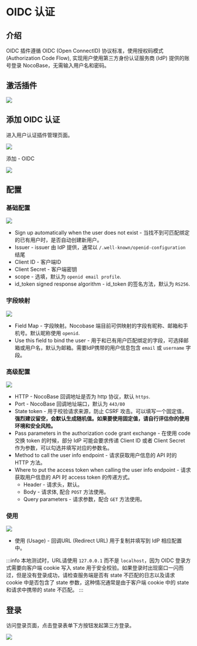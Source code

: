 # OIDC 认证

## 介绍

OIDC 插件遵循 OIDC (Open ConnectID) 协议标准，使用授权码模式 (Authorization Code Flow), 实现用户使用第三方身份认证服务商 (IdP) 提供的账号登录 NocoBase，无需输入用户名和密码。

## 激活插件

![](https://static-docs.nocobase.com/a494476c352a949a276d64e96e6ac587.png)

## 添加 OIDC 认证

进入用户认证插件管理页面。

![](https://static-docs.nocobase.com/4e598e7df963d7d23188afe3576456d6.png)

添加 - OIDC

![](https://static-docs.nocobase.com/1efbde1c0e2f4967efc1c4336be45ca2.png)

## 配置

### 基础配置

![](https://static-docs.nocobase.com/d80715319639e1681a28a97ad3131f21.png)

- Sign up automatically when the user does not exist - 当找不到可匹配绑定的已有用户时，是否自动创建新用户。
- Issuer - issuer 由 IdP 提供，通常以 `/.well-known/openid-configuration` 结尾
- Client ID - 客户端ID
- Client Secret - 客户端密钥
- scope - 选填，默认为 `openid email profile`.
- id_token signed response algorithm - id_token 的签名方法，默认为 `RS256`.

### 字段映射

![](https://static-docs.nocobase.com/92d63c8f6f4082b50d9f475674cb5650.png)

- Field Map - 字段映射。Nocobase 端目前可供映射的字段有昵称、邮箱和手机号。默认昵称使用 `openid`.
- Use this field to bind the user - 用于和已有用户匹配绑定的字段，可选择邮箱或用户名，默认为邮箱。需要IdP携带的用户信息包含 `email` 或 `username` 字段。

### 高级配置

![](https://static-docs.nocobase.com/d9e8040118e8e2ecdc3c847f72bbb5a9.png)

- HTTP - NocoBase 回调地址是否为 http 协议，默认 `https`.
- Port - NocoBase 回调地址端口，默认为 `443/80`
- State token - 用于校验请求来源，防止 CSRF 攻击。可以填写一个固定值，**强烈建议留空，会默认生成随机值。如果要使用固定值，请自行评估你的使用环境和安全风险。**
- Pass parameters in the authorization code grant exchange - 在使用 code 交换 token 的时候，部分 IdP 可能会要求传递 Client ID 或者 Client Secret 作为参数，可以勾选并填写对应的参数名。
- Method to call the user info endpoint - 请求获取用户信息的 API 时的 HTTP 方法。
- Where to put the access token when calling the user info endpoint - 请求获取用户信息的 API 时 access token 的传递方式。
  - Header - 请求头，默认。
  - Body - 请求体, 配合 `POST` 方法使用。
  - Query parameters - 请求参数，配合 `GET` 方法使用。

### 使用

![](https://static-docs.nocobase.com/2edbea211232cea6d38c79630132418c.png)

- 使用 (Usage) - 回调URL (Redirect URL) 用于复制并填写到 IdP 相应配置中。

:::info
本地测试时，URL请使用 `127.0.0.1` 而不是 `localhost`，因为 OIDC 登录方式需要向客户端 cookie 写入 state 用于安全校验。如果登录时出现窗口一闪而过，但是没有登录成功，请检查服务端是否有 state 不匹配的日志以及请求 cookie 中是否包含了 state 参数，这种情况通常是由于客户端 cookie 中的 state 和请求中携带的 state 不匹配。
:::

## 登录

访问登录页面，点击登录表单下方按钮发起第三方登录。

![](https://static-docs.nocobase.com/e493d156254c2ac0b6f6e1002e6a2e6b.png)
